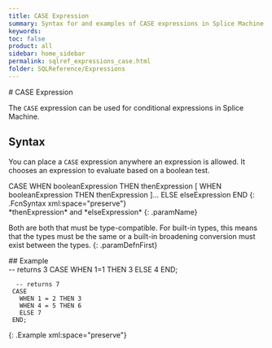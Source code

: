 ```yaml
---
title: CASE Expression
summary: Syntax for and examples of CASE expressions in Splice Machine SQL.
keywords:
toc: false
product: all
sidebar: home_sidebar
permalink: sqlref_expressions_case.html
folder: SQLReference/Expressions
---
```

<section>
<div class="TopicContent" data-swiftype-index="true" markdown="1">
# CASE Expression

The `CASE` expression can be used for conditional expressions in Splice
Machine.

## Syntax

You can place a `CASE` expression anywhere an expression is allowed. It
chooses an expression to evaluate based on a boolean test.

<div class="fcnWrapperWide" markdown="1">
    CASE
      WHEN booleanExpression THEN thenExpression
      [ WHEN booleanExpression
        THEN thenExpression ]...
        ELSE elseExpression
    END
{: .FcnSyntax xml:space="preserve"}

</div>
<div class="paramList" markdown="1">
*thenExpression* and *elseExpression*
{: .paramName}

Both are both that must be type-compatible. For built-in types, this
means that the types must be the same or a built-in broadening
conversion must exist between the types.
{: .paramDefnFirst}

</div>
## Example

<div class="preWrapper" markdown="1">
       -- returns 3
     CASE WHEN 1=1 THEN 3 ELSE 4 END;
    
      -- returns 7
     CASE
       WHEN 1 = 2 THEN 3
       WHEN 4 = 5 THEN 6
       ELSE 7
     END;
{: .Example xml:space="preserve"}

</div>
</div>
</section>

